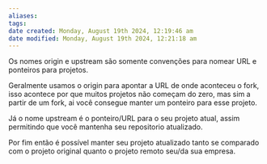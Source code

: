 ```yaml
---
aliases: 
tags: 
date created: Monday, August 19th 2024, 12:19:46 am
date modified: Monday, August 19th 2024, 12:21:18 am
---
```

Os nomes origin e upstream são somente convenções para nomear URL e ponteiros para projetos.

Geralmente usamos o origin para apontar a URL de onde aconteceu o fork, isso acontece por que muitos projetos não começam do zero, mas sim a partir de um fork, ai você consegue manter um ponteiro para esse projeto.

Já o nome upstream é o ponteiro/URL para o seu projeto atual, assim permitindo que você mantenha seu repositorio atualizado.

Por fim então é possível manter seu projeto atualizado tanto se comparado com o projeto original quanto o projeto remoto seu/da sua empresa.